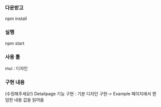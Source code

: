 ### 다운받고

npm install

### 실행

npm start

### 사용 툴

mui : 디자인

### 구현 내용

(수정해주세요!)
Detailpage 기능 구현 : 기본 디자인 구현-> Example 페이지에서 랜덤한 내용 값을 읽어옴